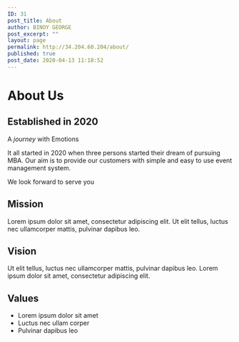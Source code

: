 ```yaml
---
ID: 31
post_title: About
author: BINOY GEORGE
post_excerpt: ""
layout: page
permalink: http://34.204.60.204/about/
published: true
post_date: 2020-04-13 11:18:52
---
```

<h1>About Us</h1>		
			<h2>Established in 2020</h2>		
		<p>A <em>journey</em> with Emotions</p><p>It all started in 2020 when three persons started their dream of pursuing MBA. Our aim is to provide our customers with simple and easy to use event management system. </p><p>We look forward to serve you</p>		
			<h2>Mission</h2>		
		Lorem ipsum dolor sit amet, consectetur adipiscing elit. Ut elit tellus, luctus nec ullamcorper mattis, pulvinar dapibus leo.		
			<h2>Vision</h2>		
		Ut elit tellus, luctus nec ullamcorper mattis, pulvinar dapibus leo. Lorem ipsum dolor sit amet, consectetur adipiscing elit.		
			<h2>Values</h2>		
					<ul>
							<li >
										Lorem ipsum dolor sit amet
									</li>
								<li >
										Luctus nec ullam corper
									</li>
								<li >
										Pulvinar dapibus leo
									</li>
						</ul>